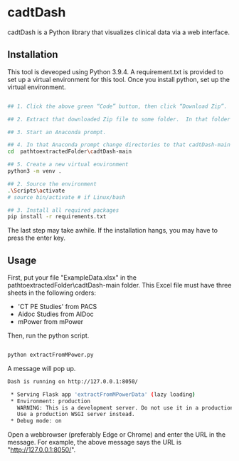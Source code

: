 # cadtDash

cadtDash is a Python library that visualizes clinical data via a web interface.

## Installation

This tool is deveoped using Python 3.9.4. A requirement.txt is provided to set up a virtual environment for this tool. Once you install python, set up the virtual environment.

```bash

## 1. Click the above green “Code” button, then click “Download Zip”.

## 2. Extract that downloaded Zip file to some folder.  In that folder there will be a folder called cadtDash-main.  That will be our working folder.

## 3. Start an Anaconda prompt.

## 4. In that Anaconda prompt change directories to that cadtDash-main folder:
cd  pathtoextractedFolder\cadtDash-main

## 5. Create a new virtual environment
python3 -m venv .

## 2. Source the environment
.\Scripts\activate
# source bin/activate # if Linux/bash

## 3. Install all required packages
pip install -r requirements.txt 
```
The last step may take awhile.  If the installation hangs, you may have to press the enter key.

## Usage

First, put your file "ExampleData.xlsx" in the pathtoextractedFolder\cadtDash-main folder.
This Excel file must have three sheets in the following orders: 
- 'CT PE Studies' from PACS
- Aidoc Studies from AIDoc
- mPower from mPower

Then, run the python script.
```bash

python extractFromMPower.py
```

A message will pop up.
```bash 
Dash is running on http://127.0.0.1:8050/

 * Serving Flask app 'extractFromMPowerData' (lazy loading)
 * Environment: production
   WARNING: This is a development server. Do not use it in a production deployment.
   Use a production WSGI server instead.
 * Debug mode: on
```

Open a webbrowser (preferably Edge or Chrome) and enter the URL in the message. For example, the above message says the URL is "http://127.0.0.1:8050/".

